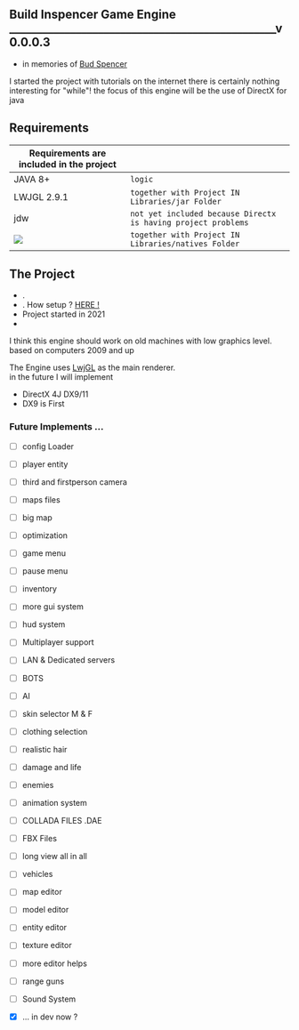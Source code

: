 ## Build Inspencer Game Engine ________________________________________________v0.0.0.3  
  * in memories of [Bud Spencer](https://en.wikipedia.org/wiki/Bud_Spencer)
  
  
  I started the project with tutorials on the internet there is certainly nothing interesting for "while"! the focus of this engine will be the use of DirectX for java
  
  ## Requirements

|Requirements are included in the project||
|-|-|
| JAVA 8+|`logic`|
| LWJGL 2.9.1                      | `together with Project IN Libraries/jar Folder`                      |
|jdw |`not yet included because Directx is having project problems`|
| <img src="https://img.shields.io/badge/NATIVES-000000?style=for-the-badge&logo=&logoColor=white" />                     | `together with Project IN Libraries/natives Folder` |

 
  
  ## The Project  ##
  * .
  * .  How setup ?  [ HERE !](https://github.com/NikuraCorp/build-inspencer-Engine/wiki/How-to-setup-it-in-Eclipse-IDE-%3F)
   * Project started in 2021  
   * 
I think this engine should work on old machines with low graphics level. based on computers 2009 and up
  
  The Engine uses [LwjGL](https://www.lwjgl.org) as the main renderer.   
  in the future I will implement  
  
  * DirectX 4J    DX9/11
  * DX9 is First
   
### Future Implements ...
</div>

- [ ] config Loader
- [ ] player entity
- [ ] third and firstperson camera  
- [ ] maps files  
- [ ] big map  
- [ ] optimization  
- [ ] game menu
- [ ] pause menu
- [ ] inventory
- [ ] more gui system
- [ ] hud system
- [ ] Multiplayer support
- [ ] LAN & Dedicated servers
- [ ] BOTS
- [ ] AI
- [ ] skin selector M & F
- [ ] clothing selection
- [ ] realistic hair
- [ ] damage and life
- [ ] enemies
- [ ] animation system
- [ ] COLLADA FILES .DAE
- [ ] FBX Files 
- [ ] long view all in all
- [ ] vehicles
- [ ] map editor
- [ ] model editor
- [ ] entity editor
- [ ] texture editor
- [ ] more editor helps
- [ ] range guns
- [ ] Sound System
- [x] ... in dev now ?

